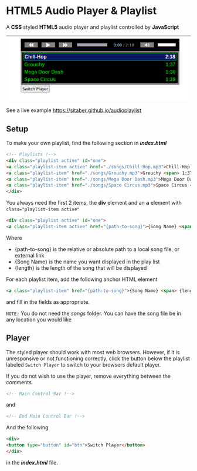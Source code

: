 # HTML5 Audio Player & Playlist
A __CSS__ styled __HTML5__ audio player and playlist controlled by __JavaScript__

![Sample Screenshot](./assets/screenshot.png)

See a live example https://sitaber.github.io/audioplaylist


## Setup
To make your own playlist, find the following section in *__index.html__*

```HTML
<!-- Playlists !-->
<div class="playlist active" id="one"> 
<a class="playlist-item active" href="./songs/Chill-Hop.mp3">Chill-Hop <span> 2:18 </span></a>
<a class="playlist-item" href="./songs/Grouchy.mp3">Grouchy <span> 1:37 </span></a>   
<a class="playlist-item" href="./songs/Mega Door Dash.mp3">Mega Door Dash <span> 1:30 </span></a>
<a class="playlist-item" href="./songs/Space Circus.mp3">Space Circus <span> 1:39 </span></a>  
</div> 
```

You always need the first 2 items, the __div__ element and an __a__ element with ```class="playlist-item active"```
```HTML
<div class="playlist active" id="one"> 
<a class="playlist-item active" href="{path-to-song}">{Song Name} <span> {length} </span></a>
```
Where 
- {path-to-song} is the relative or absolute path to a local song file, or external link
- {Song Name} is the name you want displayed in the play list
- {length} is the length of the song that will be displayed

For each playlist item, add the following anchor HTML element
```HTML
<a class="playlist-item" href="{path-to-song}">{Song Name} <span> {length} </span></a>
```
and fill in the fields as appropriate. 

```NOTE:``` You do not need the _songs_ folder. You can have the song file be in any location you would like

## Player
The styled player should work with most web browsers. However, if it is unresponsive or not functioning correctly, click the button below the playlist labeled ```Switch Player``` to switch to your browsers default player.

If you do not wish to use the player, remove everything between the comments
```HTML 
<!-- Main Control Bar !-->
``` 
and 
```HTML
<!-- End Main Control Bar !-->
```

And the following
```HTML
<div>         
<button type="button" id="btn">Switch Player</button>
</div> 
```
in the *__index.html__* file.
